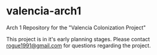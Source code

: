 # valencia-arch1
Arch 1 Repository for the "Valencia Colonization Project"

This project is in it's early planning stages. Please contact rogue1991@gmail.com for questions regarding the project.

